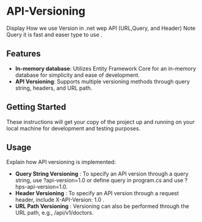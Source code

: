 # API-Versioning

Display How we use Version in .net wep API (URL,Query, and Header) Note Query it is fast and easer type to use .
## Features

- **In-memory database**: Utilizes Entity Framework Core for an in-memory database for simplicity and ease of development.
- **API Versioning**: Supports multiple versioning methods through query string, headers, and URL path.

## Getting Started

These instructions will get your copy of the project up and running on your local machine for development and testing purposes.

## Usage
Explain how API versioning is implemented:

- **Query String Versioning** : To specify an API version through a query string, use ?api-version=1.0 or define query in program.cs and use  ?hps-api-version=1.0.
- **Header Versioning** : To specify an API version through a request header, include X-API-Version: 1.0 .
- **URL Path Versioning** : Versioning can also be performed through the URL path, e.g., /api/v1/doctors.